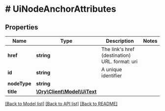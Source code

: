 # # UiNodeAnchorAttributes

## Properties

Name | Type | Description | Notes
------------ | ------------- | ------------- | -------------
**href** | **string** | The link&#39;s href (destination) URL.  format: uri |
**id** | **string** | A unique identifier |
**nodeType** | **string** |  |
**title** | [**\Ory\Client\Model\UiText**](UiText.md) |  |

[[Back to Model list]](../../README.md#models) [[Back to API list]](../../README.md#endpoints) [[Back to README]](../../README.md)
